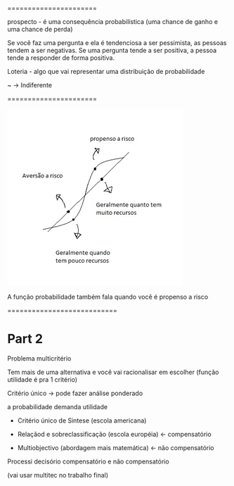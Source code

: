 ======================

prospecto - é uma consequência probabilística (uma chance de ganho e uma chance de perda)

Se você faz uma pergunta e ela é tendenciosa a ser pessimista, as pessoas tendem a ser negativas. Se uma pergunta tende a ser positiva, a pessoa tende a responder de forma positiva.

Loteria - algo que vai representar uma distribuição de probabilidade

~ -> Indiferente 

======================

<img src=".assets/averarisco.jpg">

A função probabilidade também fala quando você é propenso a risco

===========================

# Part 2

Problema multicritério

 Tem mais de uma alternativa e você vai racionalisar em escolher (função utilidade é pra 1 critério)
 
 Critério único -> pode fazer análise ponderado 
 
 a probabilidade demanda utilidade



- Critério único de Sintese (escola americana)

- Relaçãod e sobreclassificação (escola européia) <- compensatório

- Multiobjectivo (abordagem mais matemática) <- não compensatório

Processi decisório compensatório e não compensatório

(vai usar multitec no trabalho final)
